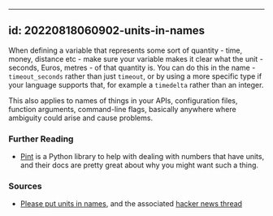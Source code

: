 
---
id: 20220818060902-units-in-names
---

When defining a variable that represents some sort of quantity - time, money, distance etc - make sure your variable makes it clear what the unit - seconds, Euros, metres - of that quantity is. You can do this in the name - `timeout_seconds` rather than just `timeout`, or by using a more specific type if your language supports that, for example a `timedelta` rather than an integer.

This also applies to names of things in your APIs, configuration files, function arguments, command-line flags, basically anywhere where ambiguity could arise and cause problems.

### Further Reading

- [Pint](https://pint.readthedocs.io/en/stable/) is a Python library to help with dealing with numbers that have units, and their docs are pretty great about why you might want such a thing.

### Sources

- [Please put units in names](https://ruudvanasseldonk.com/2022/03/20/please-put-units-in-names), and the associated [hacker news thread](https://news.ycombinator.com/item?id=30749134)